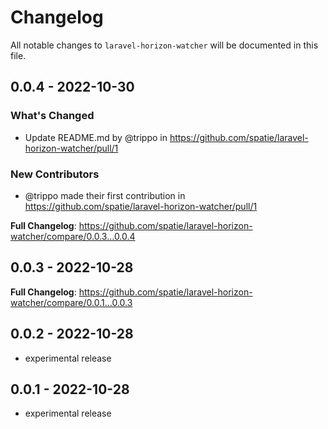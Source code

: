 # Changelog

All notable changes to `laravel-horizon-watcher` will be documented in this file.

## 0.0.4 - 2022-10-30

### What's Changed

- Update README.md by @trippo in https://github.com/spatie/laravel-horizon-watcher/pull/1

### New Contributors

- @trippo made their first contribution in https://github.com/spatie/laravel-horizon-watcher/pull/1

**Full Changelog**: https://github.com/spatie/laravel-horizon-watcher/compare/0.0.3...0.0.4

## 0.0.3 - 2022-10-28

**Full Changelog**: https://github.com/spatie/laravel-horizon-watcher/compare/0.0.1...0.0.3

## 0.0.2 - 2022-10-28

- experimental release

## 0.0.1 - 2022-10-28

- experimental release
